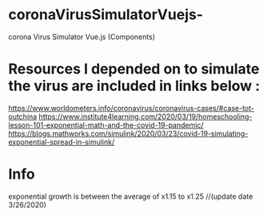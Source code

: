 # coronaVirusSimulatorVuejs-
corona Virus Simulator Vue.js (Components)
# Resources I depended on to simulate the virus are included in links below :
https://www.worldometers.info/coronavirus/coronavirus-cases/#case-tot-outchina
https://www.institute4learning.com/2020/03/19/homeschooling-lesson-101-exponential-math-and-the-covid-19-pandemic/
https://blogs.mathworks.com/simulink/2020/03/23/covid-19-simulating-exponential-spread-in-simulink/
# Info
exponential growth is between the average of x1.15 to x1.25 //(update date 3/26/2020) 
